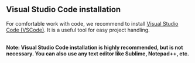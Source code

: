 ## Visual Studio Code installation

For comfortable work with code, we recommend to install  [Visual Studio Code \(VSCode\)](https://code.visualstudio.com/). It is a useful tool for easy project handling.<br><br>

**Note: Visual Studio Code installation is highly recommended, but is not necessary. You can also use any text editor like Sublime, Notepad++, etc.**

